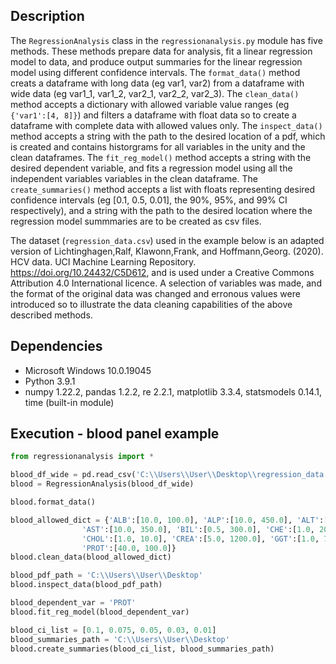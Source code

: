 ## Description 
The `RegressionAnalysis` class in the `regressionanalysis.py` module has five methods. These methods prepare data for analysis, fit a linear regression model to data, and produce output summaries for the linear regression model using different confidence intervals. The `format_data()` method creats a dataframe with long data (eg var1, var2) from a dataframe with wide data (eg var1_1, var1_2, var2_1, var2_2, var2_3). The `clean_data()` method accepts a dictionary with allowed variable value ranges (eg `{'var1':[4, 8]}`) and filters a dataframe with float data so to create a dataframe with complete data with allowed values only. The `inspect_data()` method accepts a string with the path to the desired location of a pdf, which is created and contains historgrams for all variables in the unity and the clean dataframes. The `fit_reg_model()` method accepts a string with the desired dependent variable, and fits a regression model using all the independent variables variables in the clean dataframe. The `create_summaries()` method accepts a list with floats representing desired confidence intervals (eg [0.1, 0.5, 0.01], the 90%, 95%, and 99% CI respectively), and a string with the path to the desired location where the regression model summmaries are to be created as csv files. 

The dataset (`regression_data.csv`) used in the example below is an adapted version of Lichtinghagen,Ralf, Klawonn,Frank, and Hoffmann,Georg. (2020). HCV data. UCI Machine Learning Repository. https://doi.org/10.24432/C5D612, and is used under a Creative Commons Attribution 4.0 International licence. A selection of variables was made, and the format of the original data was changed and erronous values were introduced so to illustrate the data cleaning capabilities of the above described methods.


## Dependencies
* Microsoft Windows 10.0.19045
* Python 3.9.1
* numpy 1.22.2, pandas 1.2.2, re 2.2.1, matplotlib 3.3.4, statsmodels 0.14.1, time (built-in module) 

## Execution - blood panel example
```python
from regressionanalysis import *

blood_df_wide = pd.read_csv('C:\\Users\\User\\Desktop\\regression_data.csv')          
blood = RegressionAnalysis(blood_df_wide)  

blood.format_data()

blood_allowed_dict = {'ALB':[10.0, 100.0], 'ALP':[10.0, 450.0], 'ALT':[0.5, 350.0],
                'AST':[10.0, 350.0], 'BIL':[0.5, 300.0], 'CHE':[1.0, 20.0],
                'CHOL':[1.0, 10.0], 'CREA':[5.0, 1200.0], 'GGT':[1.0, 700.0],
                'PROT':[40.0, 100.0]}
blood.clean_data(blood_allowed_dict)

blood_pdf_path = 'C:\\Users\\User\\Desktop'                     
blood.inspect_data(blood_pdf_path)

blood_dependent_var = 'PROT'                                                   
blood.fit_reg_model(blood_dependent_var)

blood_ci_list = [0.1, 0.075, 0.05, 0.03, 0.01]                                  
blood_summaries_path = 'C:\\Users\\User\\Desktop'                                 
blood.create_summaries(blood_ci_list, blood_summaries_path)
```

